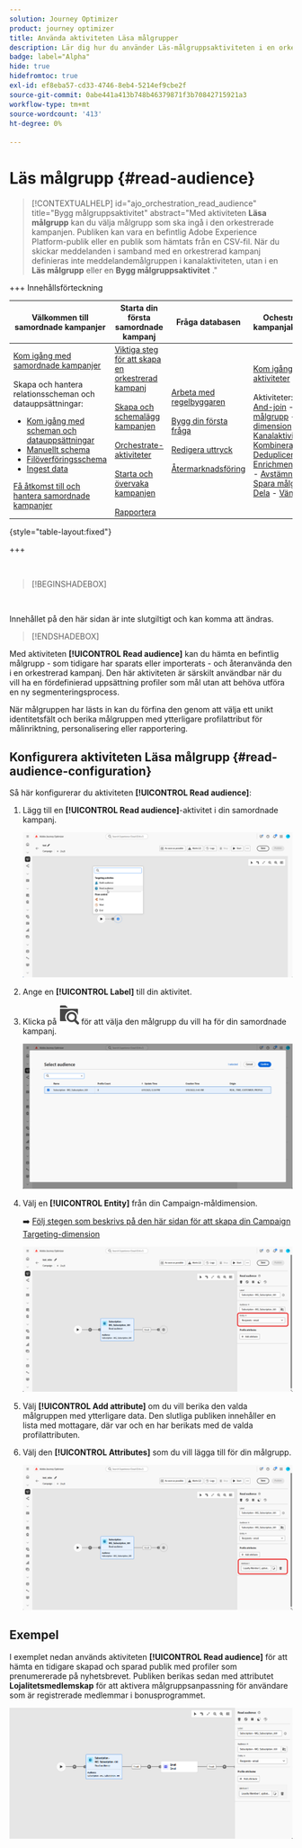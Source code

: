 ```yaml
---
solution: Journey Optimizer
product: journey optimizer
title: Använda aktiviteten Läsa målgrupper
description: Lär dig hur du använder Läs-målgruppsaktiviteten i en orkestrerad kampanj
badge: label="Alpha"
hide: true
hidefromtoc: true
exl-id: ef8eba57-cd33-4746-8eb4-5214ef9cbe2f
source-git-commit: 0abe441a413b748b46379871f3b70842715921a3
workflow-type: tm+mt
source-wordcount: '413'
ht-degree: 0%

---
```


# Läs målgrupp {#read-audience}


>[!CONTEXTUALHELP]
>id="ajo_orchestration_read_audience"
>title="Bygg målgruppsaktivitet"
>abstract="Med aktiviteten **Läsa målgrupp** kan du välja målgrupp som ska ingå i den orkestrerade kampanjen. Publiken kan vara en befintlig Adobe Experience Platform-publik eller en publik som hämtats från en CSV-fil. När du skickar meddelanden i samband med en orkestrerad kampanj definieras inte meddelandemålgruppen i kanalaktiviteten, utan i en **Läs målgrupp** eller en **Bygg målgruppsaktivitet** ."


+++ Innehållsförteckning

| Välkommen till samordnade kampanjer | Starta din första samordnade kampanj | Fråga databasen | Ochestrerade kampanjaktiviteter |
|---|---|---|---|
| [Kom igång med samordnade kampanjer](../gs-orchestrated-campaigns.md)<br/><br/>Skapa och hantera relationsscheman och datauppsättningar:</br> <ul><li>[Kom igång med scheman och datauppsättningar](../gs-schemas.md)</li><li>[Manuellt schema](../manual-schema.md)</li><li>[Filöverföringsschema](../file-upload-schema.md)</li><li>[Ingest data](../ingest-data.md)</li></ul>[Få åtkomst till och hantera samordnade kampanjer](../access-manage-orchestrated-campaigns.md) | [Viktiga steg för att skapa en orkestrerad kampanj](../gs-campaign-creation.md)<br/><br/>[Skapa och schemalägg kampanjen](../create-orchestrated-campaign.md)<br/><br/>[Orchestrate-aktiviteter](../orchestrate-activities.md)<br/><br/>[Starta och övervaka kampanjen](../start-monitor-campaigns.md)<br/><br/>[Rapportera](../reporting-campaigns.md) | [Arbeta med regelbyggaren](../orchestrated-rule-builder.md)<br/><br/>[Bygg din första fråga](../build-query.md)<br/><br/>[Redigera uttryck](../edit-expressions.md)<br/><br/>[Återmarknadsföring](../retarget.md) | [Kom igång med aktiviteter](about-activities.md)<br/><br/>Aktiviteter:<br/>[And-join](and-join.md) - [Bygg målgrupp](build-audience.md) - [Ändra dimension](change-dimension.md) - [Kanalaktiviteter](channels.md) - [Kombinera](combine.md) - [Deduplicering](deduplication.md) - [Enrichment](enrichment.md) - [Fork](fork.md)  - [Avstämning](reconciliation.md) - [Spara målgrupp](save-audience.md) - [Dela](split.md) - [Vänta](wait.md) |

{style="table-layout:fixed"}

+++


<br/>

>[!BEGINSHADEBOX]

</br>

Innehållet på den här sidan är inte slutgiltigt och kan komma att ändras.

>[!ENDSHADEBOX]

Med aktiviteten **[!UICONTROL Read audience]** kan du hämta en befintlig målgrupp - som tidigare har sparats eller importerats - och återanvända den i en orkestrerad kampanj. Den här aktiviteten är särskilt användbar när du vill ha en fördefinierad uppsättning profiler som mål utan att behöva utföra en ny segmenteringsprocess.

När målgruppen har lästs in kan du förfina den genom att välja ett unikt identitetsfält och berika målgruppen med ytterligare profilattribut för målinriktning, personalisering eller rapportering.

## Konfigurera aktiviteten Läsa målgrupp {#read-audience-configuration}

Så här konfigurerar du aktiviteten **[!UICONTROL Read audience]**:

1. Lägg till en **[!UICONTROL Read audience]**-aktivitet i din samordnade kampanj.

   ![](../assets/read-audience-1.png)

1. Ange en **[!UICONTROL Label]** till din aktivitet.

1. Klicka på ![mappsökningsikonen](../assets/do-not-localize/folder-search.svg) för att välja den målgrupp du vill ha för din samordnade kampanj.

   ![](../assets/read-audience-2.png)

1. Välj en **[!UICONTROL Entity&#x200B;]** från din Campaign-måldimension.

   ➡️ [Följ stegen som beskrivs på den här sidan för att skapa din Campaign Targeting-dimension](../target-dimension.md)

   ![](../assets/read-audience-3.png)

1. Välj **[!UICONTROL Add attribute]** om du vill berika den valda målgruppen med ytterligare data. Den slutliga publiken innehåller en lista med mottagare, där var och en har berikats med de valda profilattributen.

1. Välj den **[!UICONTROL Attributes]** som du vill lägga till för din målgrupp.

   ![](../assets/read-audience-4.png)

## Exempel

I exemplet nedan används aktiviteten **[!UICONTROL Read audience]** för att hämta en tidigare skapad och sparad publik med profiler som prenumererade på nyhetsbrevet. Publiken berikas sedan med attributet **Lojalitetsmedlemskap** för att aktivera målgruppsanpassning för användare som är registrerade medlemmar i bonusprogrammet.

![](../assets/read-audience-5.png)
